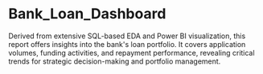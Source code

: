 # Bank_Loan_Dashboard
Derived from extensive SQL-based EDA and Power BI visualization, this report offers insights into the bank's loan portfolio. It covers application volumes, funding activities, and repayment performance, revealing critical trends for strategic decision-making and portfolio management.
